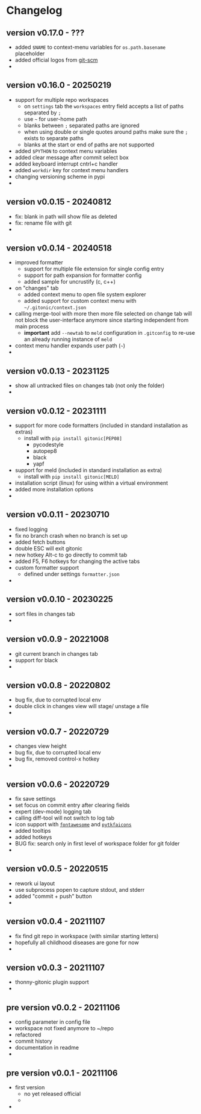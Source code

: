  
# Changelog


## version v0.17.0 - ???
- added `$NAME` to context-menu variables for `os.path.basename` placeholder
- added official logos from [git-scm](https://git-scm.com/downloads/logos)
- 


## version v0.16.0 - 20250219

- support for multiple repo workspaces
  - on `settings` tab the `workspaces` entry field accepts a 
    list of paths separated by `;`
  - use `~` for user-home path 
  - blanks between `;` separated paths are ignored
  - when using double or single quotes around paths make sure the `;` exists to separate paths
  - blanks at the start or end of paths are not supported
- added `$PYTHON` to context menu variables
- added clear message after commit select box
- added keyboard interrupt cntrl+c handler
- added `workdir` key for context menu handlers
- changing versioning scheme in pypi 
- 


## version v0.0.15 - 20240812

- fix: blank in path will show file as deleted
- fix: rename file with git
- 


## version v0.0.14 - 20240518

- improved formatter 
  - support for multiple file extension for single config entry 
  - support for path expansion for formatter config
  - added sample for uncrustify (c, c++)
- on "changes" tab
  - added context menu to open file system explorer
  - added support for custom context menu with `~/.gitonic/context.json`
- calling merge-tool with more then more file selected on change tab will 
 not block the user-interface anymore since starting independent from main process
  - **important** add `--newtab` to `meld` configuration in `.gitconfig` 
   to re-use an already running instance of `meld`
- context menu handler expands user path (`~`)
- 


## version v0.0.13 - 20231125

- show all untracked files on changes tab (not only the folder)
- 


## version v0.0.12 - 20231111

- support for more code formatters (included in standard installation as extras)
  - install with `pip install gitonic[PEP08]`
    - pycodestyle
    - autopep8
    - black
    - yapf 
- support for meld (included in standard installation as extra)
  - install with `pip install gitonic[MELD]`
- installation script (linux) for using within a virtual environment 
- added more installation options
- 


## version v0.0.11 - 20230710

- fixed logging
- fix no branch crash when no branch is set up 
- added fetch buttons
- double ESC will exit gitonic
- new hotkey Alt-c to go directly to commit tab
- added F5, F6 hotkeys for changing the active tabs
- custom formatter support
  - defined under settings `formatter.json`
-


## version v0.0.10 - 20230225

- sort files in changes tab
- 


## version v0.0.9 - 20221008

- git current branch in changes tab
- support for black
- 


## version v0.0.8 - 20220802

- bug fix, due to corrupted local env
- double click in changes view will stage/ unstage a file
- 


## version v0.0.7 - 20220729

- changes view height
- bug fix, due to corrupted local env
- bug fix, removed control-x hotkey
- 


## version v0.0.6 - 20220729

- fix save settings 
- set focus on commit entry after clearing fields
- expert (dev-mode) logging tab
- calling diff-tool will not switch to log tab
- icon support with 
  [`fontawesome`](https://github.com/FortAwesome/Font-Awesome)
  and 
  [`pytkfaicons`](https://github.com/kr-g/pytkfaicons)
- added tooltips
- added hotkeys
- BUG fix: search only in first level of workspace folder for git folder
- 


## version v0.0.5 - 20220515

- rework ui layout
- use subprocess popen to capture stdout, and stderr
- added "commit + push" button 
- 


## version v0.0.4 - 20211107

- fix find git repo in workspace (with similar starting letters)
- hopefully all childhood diseases are gone for now
- 


## version v0.0.3 - 20211107

- thonny-gitonic plugin support
- 


## pre version v0.0.2 - 20211106

- config parameter in config file
- workspace not fixed anymore to ~/repo
- refactored 
- commit history
- documentation in readme
- 


## pre version v0.0.1 - 20211106

- first version 
  - no yet released official 
  - 
-
